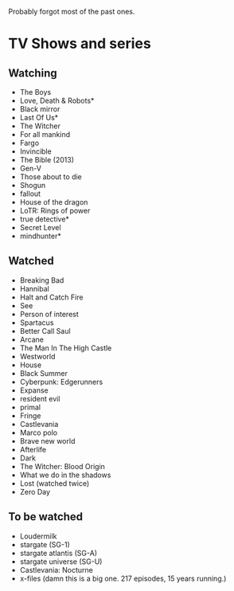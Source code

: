 Probably forgot most of the past ones. 

# TV Shows and series

## Watching

- The Boys
- Love, Death & Robots*
- Black mirror
- Last Of Us*
- The Witcher
- For all mankind
- Fargo
- Invincible
- The Bible (2013)
- Gen-V
- Those about to die
- Shogun
- fallout
- House of the dragon
- LoTR: Rings of power
- true detective*
- Secret Level
- mindhunter*
## Watched

- Breaking Bad
- Hannibal
- Halt and Catch Fire
- See
- Person of interest
- Spartacus
- Better Call Saul
- Arcane
- The Man In The High Castle
- Westworld
- House
- Black Summer
- Cyberpunk: Edgerunners
- Expanse
- resident evil
- primal
- Fringe
- Castlevania
- Marco polo
- Brave new world
- Afterlife
- Dark
- The Witcher: Blood Origin
- What we do in the shadows
- Lost (watched twice)
- Zero Day



## To be watched


- Loudermilk
- stargate (SG-1)
- stargate atlantis (SG-A)
- stargate universe (SG-U)
- Castlevania: Nocturne
- x-files (damn this is a big one. 217 episodes, 15 years running.)
